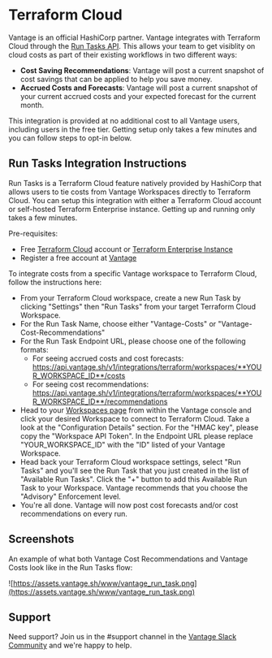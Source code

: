 # Terraform Cloud

Vantage is an official HashiCorp partner. Vantage integrates with Terraform Cloud through the [Run Tasks API](https://www.terraform.io/cloud-docs/workspaces/settings/run-tasks). This allows your team to get visiblity on cloud costs as part of their existing workflows in two different ways:

* **Cost Saving Recommendations**: Vantage will post a current snapshot of cost savings that can be applied to help you save money. 
* **Accrued Costs and Forecasts**: Vantage will post a current snapshot of your current accrued costs and your expected forecast for the current month. 

This integration is provided at no additional cost to all Vantage users, including users in the free tier. Getting setup only takes a few minutes and you can follow steps to opt-in below. 

## Run Tasks Integration Instructions

Run Tasks is a Terraform Cloud feature natively provided by HashiCorp that allows users to tie costs from Vantage Workspaces directly to Terraform Cloud. You can setup this integration with either a Terraform Cloud account or self-hosted Terraform Enterprise instance. Getting up and running only takes a few minutes. 

Pre-requisites:

* Free [Terraform Cloud](https://cloud.hashicorp.com/products/terraform) account or [Terraform Enterprise Instance](https://www.terraform.io/enterprise)
* Register a free account at [Vantage](https://www.vantage.sh)

To integrate costs from a specific Vantage workspace to Terraform Cloud, follow the instructions here:

* From your Terraform Cloud workspace, create a new Run Task by clicking "Settings" then "Run Tasks" from your target Terraform Cloud Workspace. 
* For the Run Task Name, choose either "Vantage-Costs" or "Vantage-Cost-Recommendations"
* For the Run Task Endpoint URL, please choose one of the following formats:
	* For seeing accrued costs and cost forecasts: https://api.vantage.sh/v1/integrations/terraform/workspaces/**YOUR_WORKSPACE_ID**/costs
	* For seeing cost recommendations: https://api.vantage.sh/v1/integrations/terraform/workspaces/**YOUR_WORKSPACE_ID**/recommendations
* Head to your [Workspaces page](https://console.vantage.sh/settings/workspaces) from within the Vantage console and click your desired Workspace to connect to Terraform Cloud. Take a look at the "Configuration Details" section. For the "HMAC key", please copy the "Workspace API Token". In the Endpoint URL please replace "YOUR_WORKSPACE_ID" with the "ID" listed of your Vantage Workspace. 
* Head back your Terraform Cloud workspace settings, select "Run Tasks" and you'll see the Run Task that you just created in the list of "Available Run Tasks". Click the "+" button to add this Available Run Task to your Workspace. Vantage recommends that you choose the "Advisory" Enforcement level. 
* You're all done. Vantage will now post cost forecasts and/or cost recommendations on every run. 


## Screenshots

An example of what both Vantage Cost Recommendations and Vantage Costs look like in the Run Tasks flow:

![https://assets.vantage.sh/www/vantage_run_task.png](https://assets.vantage.sh/www/vantage_run_task.png)


## Support

Need support? Join us in the #support channel in the [Vantage Slack Community](https://join.slack.com/t/vantagecommunity/shared_invite/zt-1szz6puz7-zRuJ8J4OJIiBFlcTobYZXA) and we're happy to help. 